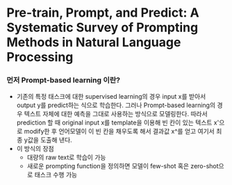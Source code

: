 # Pre-train, Prompt, and Predict: A Systematic Survey of Prompting Methods in Natural Language Processing

### 먼저 Prompt-based learning 이란?
* 기존의 특정 태스크에 대한 supervised learning의 경우 input x를 받아서 output y를 predict하는 식으로 학습한다. 그러나 Prompt-based learning의 경우 텍스트 자체에 대한 예측을 그대로 사용하는 방식으로 모델링한다. 따라서 prediction 할 때 original input x를 template을 이용해 빈 칸이 있는 텍스트 x'으로 modify한 후 언어모델이 이 빈 칸을 채우도록 해서 결과값 x^를 얻고 여기서 최종 y값을 도출해 낸다.
* 이 방식의 장점
  - 대량의 raw text로 학습이 가능
  - 새로운 prompting function을 정의하면 모델이 few-shot 혹은 zero-shot으로 태스크 수행 가능
